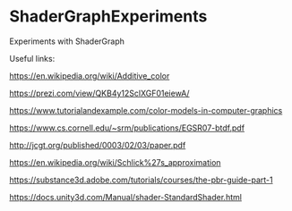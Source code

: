 # ShaderGraphExperiments
Experiments with ShaderGraph

Useful links:

https://en.wikipedia.org/wiki/Additive_color

https://prezi.com/view/QKB4y12SclXGF01eiewA/

https://www.tutorialandexample.com/color-models-in-computer-graphics

https://www.cs.cornell.edu/~srm/publications/EGSR07-btdf.pdf

http://jcgt.org/published/0003/02/03/paper.pdf

https://en.wikipedia.org/wiki/Schlick%27s_approximation

https://substance3d.adobe.com/tutorials/courses/the-pbr-guide-part-1

https://docs.unity3d.com/Manual/shader-StandardShader.html
